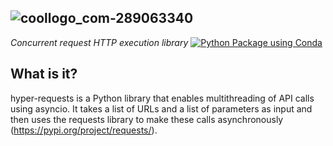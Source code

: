 ![coollogo_com-289063340](https://github.com/edjones84/hyper-requests/assets/78102381/8d7fd889-d655-432a-b048-8cbb03fe7cce)<br>
---
*Concurrent request HTTP execution library*
[![Python Package using Conda](https://github.com/edjones84/hyper-requests/actions/workflows/python-package-conda.yml/badge.svg)](https://github.com/edjones84/hyper-requests/actions/workflows/python-package-conda.yml)
## What is it?
hyper-requests is a Python library that enables multithreading of API calls using asyncio. It takes a list of URLs and a list of parameters as input and then uses the requests library to make these calls asynchronously (https://pypi.org/project/requests/).
